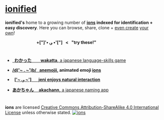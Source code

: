 # [ionified](http://ions.ionify.net)

**ionified's** home to a growing number of **[ions](https://github.com/ionify/about/blob/public/ion.md)
indexed for identification + easy discovery**. Here you can browse, share,
clone + [even create](https://github.com/organizations/ionified/repositories/new)
 [your own](https://github.com/ionify/about/blob/public/ion.md)!

&nbsp; &nbsp; &nbsp; &nbsp; &nbsp; &nbsp; &nbsp; &nbsp; &nbsp; &nbsp; &nbsp; &nbsp; &nbsp;
**+["]'• ؈ •'["] &nbsp; < &nbsp; "try these!"**

# 

+ [**&nbsp; わかった &nbsp; &nbsp; &nbsp; &nbsp; wakatta,**
  a japanese language-skills game](https://rawgit.com/ionified/wakatta-ions.iskitz.net/public/)


+ **[/d('~ . ~')b/ &nbsp; anemojii,](https://rawgit.com/ionified/anemojii-ions.iskitz.net/public/)
  animated emoji [ions](https://github.com/ionify/about/blob/public/ion.md)**


+ **&nbsp;&nbsp;[['~ ؈ ~'] &nbsp; &nbsp; &nbsp; jeni
  enjoys natural interaction](https://rawgit.com/ionified/jeni-ions.iskitz.net/public/)**


+ [**あかちゃん &nbsp; &nbsp; akachann,**
  a japanese naming app](https://rawgit.com/ionified/akachann-ions.iskitz.net/public/)

# 

**ions** are licensed
[Creative Commons Attribution-ShareAlike 4.0 International License](http://creativecommons.org/licenses/by-sa/4.0/)
unless otherwise stated.
  [![ions](https://i.creativecommons.org/l/by-sa/4.0/80x15.png "Creative Commons License")](http://creativecommons.org/licenses/by-sa/4.0/)
